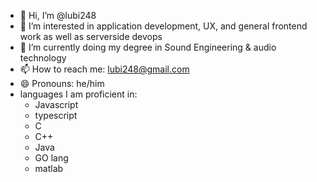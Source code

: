 - 👋 Hi, I’m @lubi248
- 👀 I’m interested in application development, UX, and general frontend work as well as serverside devops
- 🌱 I’m currently doing my degree in Sound Engineering & audio technology
- 📫 How to reach me: lubi248@gmail.com
- 😄 Pronouns: he/him
- languages I am proficient in:
    - Javascript
    - typescript
    - C
    - C++
    - Java
    - GO lang
    - matlab 
      
